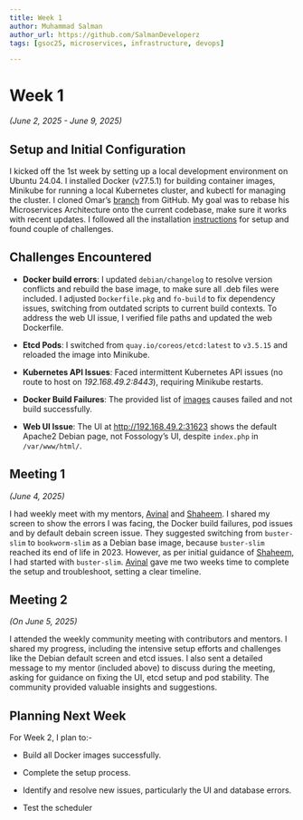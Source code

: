```yaml
---
title: Week 1
author: Muhammad Salman
author_url: https://github.com/SalmanDeveloperz
tags: [gsoc25, microservices, infrastructure, devops]

---
```

<!--
SPDX-License-Identifier: CC-BY-SA-4.0

SPDX-FileCopyright Text: 2025 Muhammad Salman <chsalmanramzan422@gmail.com>
-->

# Week 1

*(June 2, 2025 - June 9, 2025)*

## Setup and Initial Configuration

I kicked off the 1st week by setting up a local development environment on Ubuntu 24.04. I installed Docker (v27.5.1) for building container images, Minikube for running a local Kubernetes cluster, and kubectl for managing the cluster. I cloned Omar’s [branch](https://github.com/OmarAbdelSamea/fossology) from GitHub. My goal was to rebase his Microservices Architecture onto the current codebase, make sure it works with recent updates. I followed all the installation [instructions](https://github.com/OmarAbdelSamea/fossology/wiki/02-Installation) for setup and found couple of challenges.


## Challenges Encountered

- **Docker build errors**: I updated <code>debian/changelog</code> to resolve version conflicts and rebuild the base image, to make sure all .deb files were included. I adjusted <code>Dockerfile.pkg</code> and <code>fo-build</code> to fix dependency issues, switching from outdated scripts to current build contexts. To address the web UI issue, I verified file paths and updated the web Dockerfile.

- **Etcd Pods**: I switched from <code>quay.io/coreos/etcd:latest</code> to <code>v3.5.15</code> and reloaded the image into Minikube.

- **Kubernetes API Issues**: Faced intermittent Kubernetes API issues (no route to host on *192.168.49.2:8443*), requiring Minikube restarts.

- **Docker Build Failures**: The provided list of [images](https://github.com/OmarAbdelSamea/fossology/wiki/18-List-of-Docker-Images) causes failed and not build successfully.

- **Web UI Issue**: The UI at http://192.168.49.2:31623 shows the default Apache2 Debian page, not Fossology’s UI, despite <code>index.php</code> in <code>/var/www/html/</code>.


## Meeting 1

*(June 4, 2025)*

I had weekly meet with my mentors, [Avinal](https://github.com/avinal) and [Shaheem](https://github.com/shaheemazmalmmd). I shared my screen to show the errors I was facing, the Docker build failures, pod issues and by default debain screen issue. They suggested switching from <code>buster-slim</code> to <code>bookworm-slim</code> as a Debian base image, because <code>buster-slim</code> reached its end of life in 2023. However, as per initial guidance of [Shaheem](https://github.com/shaheemazmalmmd), I had started with <code>buster-slim</code>. [Avinal](https://github.com/avinal) gave me two weeks time to complete the setup and troubleshoot, setting a clear timeline.

## Meeting 2

*(On June 5, 2025)*

I attended the weekly community meeting with contributors and mentors. I shared my progress, including the intensive setup efforts and challenges like the Debian default screen and etcd issues. I also sent a detailed message to my mentor (included above) to discuss during the meeting, asking for guidance on fixing the UI, etcd setup and pod stability. The community provided valuable insights and suggestions.

## Planning Next Week

For Week 2, I plan to:-

- Build all Docker images successfully.

- Complete the setup process.

- Identify and resolve new issues, particularly the UI and database errors.

- Test the scheduler
